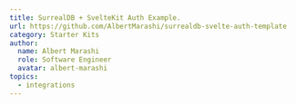 ```yaml
---
title: SurrealDB + SvelteKit Auth Example.
url: https://github.com/AlbertMarashi/surrealdb-svelte-auth-template
category: Starter Kits
author:
  name: Albert Marashi
  role: Software Engineer
  avatar: albert-marashi
topics:
  - integrations
---
```


